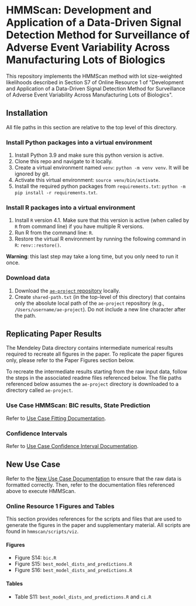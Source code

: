 # HMMScan: Development and Application of a Data-Driven Signal Detection Method for Surveillance of Adverse Event Variability Across Manufacturing Lots of Biologics

This repository implements the HMMScan method with lot size-weighted likelihoods described in Section S7 of Online Resource 1 of "Development and Application of a Data-Driven Signal Detection Method for Surveillance of Adverse Event Variability Across Manufacturing Lots of Biologics".

## Installation

All file paths in this section are relative to the top level of this directory.

### Install Python packages into a virtual environment

1. Install Python 3.9 and make sure this python version is active.
2. Clone this repo and navigate to it locally.
3. Create a virtual environment named `venv`: `python -m venv venv`. It will be ignored by git.
4. Activate this virtual environment: `source venv/bin/activate`.
5. Install the required python packages from `requirements.txt`: `python -m pip install -r requirements.txt`.

### Install R packages into a virtual environment

1. Install `R` version 4.1. Make sure that this version is active (when called by `R` from command line) if you have multiple R versions.
2. Run R from the command line: `R`.
3. Restore the virtual R environment by running the following command in `R`: `renv::restore()`.

**Warning**: this last step may take a long time, but you only need to run it once.

### Download data

1. Download the [`ae-project` repository](https://doi.org/10.17632/zzd5vbj7yn.1) locally.
2. Create `shared-path.txt` (in the top-level of this directory) that contains only the absolute local path of the `ae-project` repository (e.g., `/Users/username/ae-project`). Do not include a new line character after the path.

## Replicating Paper Results

The Mendeley Data directory contains intermediate numerical results required to recreate all figures in the paper.
To replicate the paper figures only, please refer to the Paper Figures section below.

To recreate the intermediate results starting from the raw input data, follow the steps in the associated readme files referenced below.
The file paths referenced below assumes the `ae-project` directory is downloaded to a directory called `ae-project`.

### Use Case HMMScan: BIC results, State Prediction

Refer to [Use Case Fitting Documentation](docs/use-case-fitting.md).

### Confidence Intervals

Refer to [Use Case Confidence Interval Documentation](docs/use-case-confidence-intervals.md).

## New Use Case

Refer to the [New Use Case Documentation](docs/new-use-case-data.md) to ensure that the raw data is formatted correctly.
Then, refer to the documentation files referenced above to execute HMMScan.

### Online Resource 1 Figures and Tables

This section provides references for the scripts and files that are used to generate the figures in the paper and supplementary material.
All scripts are found in `hmmscan/scripts/viz`.

#### Figures

- Figure S14: `bic.R`
- Figure S15: `best_model_dists_and_predictions.R`
- Figure S16: `best_model_dists_and_predictions.R`

#### Tables

- Table S11: `best_model_dists_and_predictions.R` and `ci.R`
